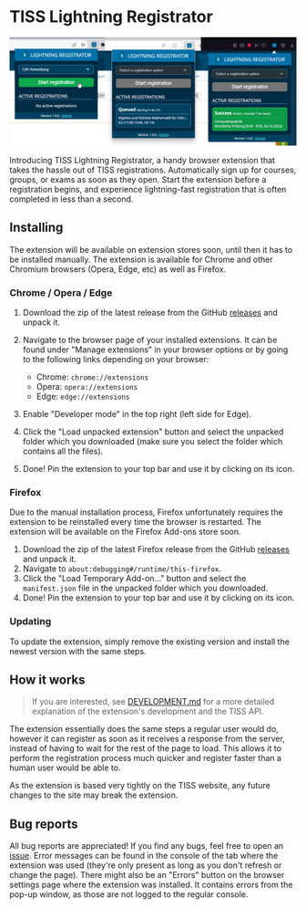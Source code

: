 # TISS Lightning Registrator

![Screenshot of the extension being shown in three different browsers](images/Screenshots.png)

Introducing TISS Lightning Registrator, a handy browser extension that takes the hassle out of TISS registrations. Automatically sign up for courses, groups, or exams as soon as they open. Start the extension before a registration begins, and experience lightning-fast registration that is often completed in less than a second.

## Installing

The extension will be available on extension stores soon, until then it has to be installed manually. The extension is available for Chrome and other Chromium browsers (Opera, Edge, etc) as well as Firefox.

### Chrome / Opera / Edge

1. Download the zip of the latest release from the GitHub [releases](https://github.com/The-breakbar/TISS-Lightning-Registrator/releases) and unpack it.
2. Navigate to the browser page of your installed extensions. It can be found under "Manage extensions" in your browser options or by going to the following links depending on your browser:

   - Chrome: `chrome://extensions`
   - Opera: `opera://extensions`
   - Edge: `edge://extensions`

3. Enable "Developer mode" in the top right (left side for Edge).
4. Click the "Load unpacked extension" button and select the unpacked folder which you downloaded (make sure you select the folder which contains all the files).
5. Done! Pin the extension to your top bar and use it by clicking on its icon.

### Firefox

Due to the manual installation process, Firefox unfortunately requires the extension to be reinstalled every time the browser is restarted. The extension will be available on the Firefox Add-ons store soon.

1. Download the zip of the latest Firefox release from the GitHub [releases](https://github.com/The-breakbar/TISS-Lightning-Registrator/releases) and unpack it.
2. Navigate to `about:debugging#/runtime/this-firefox`.
3. Click the "Load Temporary Add-on..." button and select the `manifest.json` file in the unpacked folder which you downloaded.
4. Done! Pin the extension to your top bar and use it by clicking on its icon.

### Updating

To update the extension, simply remove the existing version and install the newest version with the same steps.

## How it works

> If you are interested, see [DEVELOPMENT.md](DEVELOPMENT.md) for a more detailed explanation of the extension's development and the TISS API.

The extension essentially does the same steps a regular user would do, however it can register as soon as it receives a response from the server, instead of having to wait for the rest of the page to load. This allows it to perform the registration process much quicker and register faster than a human user would be able to.

As the extension is based very tightly on the TISS website, any future changes to the site may break the extension.

## Bug reports

All bug reports are appreciated! If you find any bugs, feel free to open an [issue](https://github.com/The-breakbar/TISS-Lightning-Registrator/issues). Error messages can be found in the console of the tab where the extension was used (they're only present as long as you don't refresh or change the page). There might also be an "Errors" button on the browser settings page where the extension was installed. It contains errors from the pop-up window, as those are not logged to the regular console.
